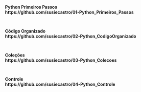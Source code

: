 <p><b>Python Primeiros Passos<b><br>
https://github.com/susiecastro/01-Python_Primeiros_Passos</p>
<br>
<p><b>Código Organizado<b><br>
https://github.com/susiecastro/02-Python_CodigoOrganizado</p>
<br>
<p><b>Coleções<b><br>
https://github.com/susiecastro/03-Python_Colecoes</p>
<br>
<p><b>Controle<b><br>
https://github.com/susiecastro/04-Python_Controle
</p>
